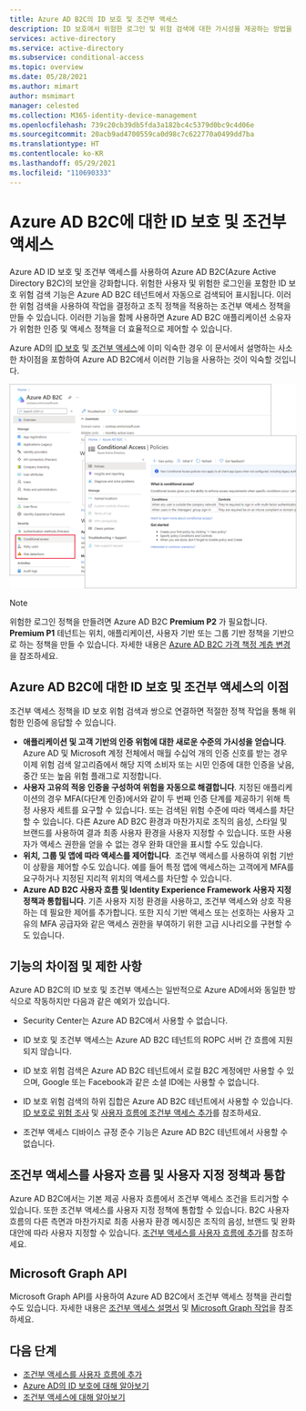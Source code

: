 ```yaml
---
title: Azure AD B2C의 ID 보호 및 조건부 액세스
description: ID 보호에서 위험한 로그인 및 위험 검색에 대한 가시성을 제공하는 방법을 알아봅니다. 조건부 액세스를 통해 Azure AD B2C 테넌트에서 위험 이벤트를 기반으로 하는 조직 정책을 적용하는 방법을 알아봅니다.
services: active-directory
ms.service: active-directory
ms.subservice: conditional-access
ms.topic: overview
ms.date: 05/28/2021
ms.author: mimart
author: msmimart
manager: celested
ms.collection: M365-identity-device-management
ms.openlocfilehash: 739c20cb39db5fda3a182bc4c5379d0bc9c4d06e
ms.sourcegitcommit: 20acb9ad4700559ca0d98c7c622770a0499dd7ba
ms.translationtype: HT
ms.contentlocale: ko-KR
ms.lasthandoff: 05/29/2021
ms.locfileid: "110690333"
---
```

# <a name="identity-protection-and-conditional-access-for-azure-ad-b2c"></a>Azure AD B2C에 대한 ID 보호 및 조건부 액세스

Azure AD ID 보호 및 조건부 액세스를 사용하여 Azure AD B2C(Azure Active Directory B2C)의 보안을 강화합니다. 위험한 사용자 및 위험한 로그인을 포함한 ID 보호 위험 검색 기능은 Azure AD B2C 테넌트에서 자동으로 검색되어 표시됩니다. 이러한 위험 검색을 사용하여 작업을 결정하고 조직 정책을 적용하는 조건부 액세스 정책을 만들 수 있습니다. 이러한 기능을 함께 사용하면 Azure AD B2C 애플리케이션 소유자가 위험한 인증 및 액세스 정책을 더 효율적으로 제어할 수 있습니다.
  
Azure AD의 [ID 보호](../active-directory/identity-protection/overview-identity-protection.md) 및 [조건부 액세스](../active-directory/conditional-access/overview.md)에 이미 익숙한 경우 이 문서에서 설명하는 사소한 차이점을 포함하여 Azure AD B2C에서 이러한 기능을 사용하는 것이 익숙할 것입니다.

![B2C 테넌트의 조건부 액세스](media/conditional-access-identity-protection-overview/conditional-access-b2c.png)

> [!NOTE]
> 위험한 로그인 정책을 만들려면 Azure AD B2C **Premium P2** 가 필요합니다. **Premium P1** 테넌트는 위치, 애플리케이션, 사용자 기반 또는 그룹 기반 정책을 기반으로 하는 정책을 만들 수 있습니다. 자세한 내용은 [Azure AD B2C 가격 책정 계층 변경](billing.md#change-your-azure-ad-pricing-tier)을 참조하세요.

## <a name="benefits-of-identity-protection-and-conditional-access-for-azure-ad-b2c"></a>Azure AD B2C에 대한 ID 보호 및 조건부 액세스의 이점  

조건부 액세스 정책을 ID 보호 위험 검색과 쌍으로 연결하면 적절한 정책 작업을 통해 위험한 인증에 응답할 수 있습니다.

- **애플리케이션 및 고객 기반의 인증 위험에 대한 새로운 수준의 가시성을 얻습니다**. Azure AD 및 Microsoft 계정 전체에서 매월 수십억 개의 인증 신호를 받는 경우 이제 위험 검색 알고리즘에서 해당 지역 소비자 또는 시민 인증에 대한 인증을 낮음, 중간 또는 높음 위험 플래그로 지정합니다.
- **사용자 고유의 적응 인증을 구성하여 위험을 자동으로 해결합니다**. 지정된 애플리케이션의 경우 MFA(다단계 인증)에서와 같이 두 번째 인증 단계를 제공하기 위해 특정 사용자 세트를 요구할 수 있습니다. 또는 검색된 위험 수준에 따라 액세스를 차단할 수 있습니다. 다른 Azure AD B2C 환경과 마찬가지로 조직의 음성, 스타일 및 브랜드를 사용하여 결과 최종 사용자 환경을 사용자 지정할 수 있습니다. 또한 사용자가 액세스 권한을 얻을 수 없는 경우 완화 대안을 표시할 수도 있습니다.
- **위치, 그룹 및 앱에 따라 액세스를 제어합니다**.  조건부 액세스를 사용하여 위험 기반이 상황을 제어할 수도 있습니다. 예를 들어 특정 앱에 액세스하는 고객에게 MFA를 요구하거나 지정된 지리적 위치의 액세스를 차단할 수 있습니다.
- **Azure AD B2C 사용자 흐름 및 Identity Experience Framework 사용자 지정 정책과 통합됩니다**. 기존 사용자 지정 환경을 사용하고, 조건부 액세스와 상호 작용하는 데 필요한 제어를 추가합니다. 또한 지식 기반 액세스 또는 선호하는 사용자 고유의 MFA 공급자와 같은 액세스 권한을 부여하기 위한 고급 시나리오를 구현할 수도 있습니다.

## <a name="feature-differences-and-limitations"></a>기능의 차이점 및 제한 사항

Azure AD B2C의 ID 보호 및 조건부 액세스는 일반적으로 Azure AD에서와 동일한 방식으로 작동하지만 다음과 같은 예외가 있습니다.

- Security Center는 Azure AD B2C에서 사용할 수 없습니다.

- ID 보호 및 조건부 액세스는 Azure AD B2C 테넌트의 ROPC 서버 간 흐름에 지원되지 않습니다.

- ID 보호 위험 검색은 Azure AD B2C 테넌트에서 로컬 B2C 계정에만 사용할 수 있으며, Google 또는 Facebook과 같은 소셜 ID에는 사용할 수 없습니다.

- ID 보호 위험 검색의 하위 집합은 Azure AD B2C 테넌트에서 사용할 수 있습니다. [ID 보호로 위험 조사](identity-protection-investigate-risk.md) 및 [사용자 흐름에 조건부 액세스 추가](conditional-access-user-flow.md)를 참조하세요.

- 조건부 액세스 디바이스 규정 준수 기능은 Azure AD B2C 테넌트에서 사용할 수 없습니다.


## <a name="integrate-conditional-access-with-user-flows-and-custom-policies"></a>조건부 액세스를 사용자 흐름 및 사용자 지정 정책과 통합

Azure AD B2C에서는 기본 제공 사용자 흐름에서 조건부 액세스 조건을 트리거할 수 있습니다. 또한 조건부 액세스를 사용자 지정 정책에 통합할 수 있습니다. B2C 사용자 흐름의 다른 측면과 마찬가지로 최종 사용자 환경 메시징은 조직의 음성, 브랜드 및 완화 대안에 따라 사용자 지정할 수 있습니다. [조건부 액세스를 사용자 흐름에 추가](conditional-access-user-flow.md)를 참조하세요.

## <a name="microsoft-graph-api"></a>Microsoft Graph API

Microsoft Graph API를 사용하여 Azure AD B2C에서 조건부 액세스 정책을 관리할 수도 있습니다. 자세한 내용은 [조건부 액세스 설명서](../active-directory/conditional-access/overview.md) 및 [Microsoft Graph 작업](microsoft-graph-operations.md#conditional-access)을 참조하세요.

## <a name="next-steps"></a>다음 단계

- [조건부 액세스를 사용자 흐름에 추가](conditional-access-user-flow.md)
- [Azure AD의 ID 보호에 대해 알아보기](../active-directory/identity-protection/overview-identity-protection.md)
- [조건부 액세스에 대해 알아보기](../active-directory/conditional-access/overview.md)